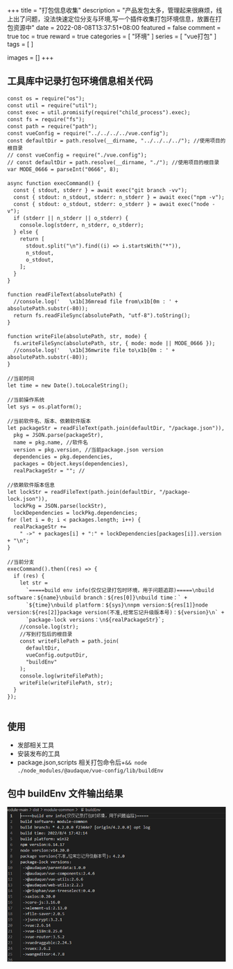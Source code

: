 +++
title = "打包信息收集"
description = "产品发包太多，管理起来很麻烦，线上出了问题，没法快速定位分支与环境,写一个插件收集打包环境信息，放置在打包资源中"
date = 2022-08-08T13:37:51+08:00
featured = false
comment = true
toc = true
reward = true
categories = [
  "环境"
]
series = [
  "vue打包"
]
tags = [
]

images = []
+++

<!--more-->

## 工具库中记录打包环境信息相关代码

```
const os = require("os");
const util = require("util");
const exec = util.promisify(require("child_process").exec);
const fs = require("fs");
const path = require("path");
const vueConfig = require("../../../../vue.config");
const defaultDir = path.resolve(__dirname, "../../../../"); //使用项目的根目录
// const vueConfig = require("./vue.config");
// const defaultDir = path.resolve(__dirname, "./"); //使用项目的根目录
var MODE_0666 = parseInt("0666", 8);

async function execCommand() {
  const { stdout, stderr } = await exec("git branch -vv");
  const { stdout: n_stdout, stderr: n_stderr } = await exec("npm -v");
  const { stdout: o_stdout, stderr: o_stderr } = await exec("node -v");
  if (stderr || n_stderr || o_stderr) {
    console.log(stderr, n_stderr, o_stderr);
  } else {
    return [
      stdout.split("\n").find((i) => i.startsWith("*")),
      n_stdout,
      o_stdout,
    ];
  }
}

function readFileText(absolutePath) {
  //console.log('   \x1b[36mread file from\x1b[0m : ' + absolutePath.substr(-80));
  return fs.readFileSync(absolutePath, "utf-8").toString();
}

function writeFile(absolutePath, str, mode) {
  fs.writeFileSync(absolutePath, str, { mode: mode || MODE_0666 });
  //console.log('   \x1b[36mwrite file to\x1b[0m : ' + absolutePath.substr(-80));
}

//当前时间
let time = new Date().toLocaleString();

//当前操作系统
let sys = os.platform();

//当前软件名、版本、依赖软件版本
let packageStr = readFileText(path.join(defaultDir, "/package.json")),
  pkg = JSON.parse(packageStr),
  name = pkg.name, //软件名
  version = pkg.version, //当前package.json version
  dependencies = pkg.dependencies,
  packages = Object.keys(dependencies),
  realPackageStr = ""; //

//依赖软件版本信息
let lockStr = readFileText(path.join(defaultDir, "/package-lock.json")),
  lockPkg = JSON.parse(lockStr),
  lockDependencies = lockPkg.dependencies;
for (let i = 0; i < packages.length; i++) {
  realPackageStr +=
    " ->" + packages[i] + ":" + lockDependencies[packages[i]].version + "\n";
}

//当前分支
execCommand().then((res) => {
  if (res) {
    let str =
      `=====build env info(仅仅记录打包时环境，用于问题追踪)=====\nbuild software：${name}\nbuild branch：${res[0]}\nbuild time：` +
      `${time}\nbuild platform：${sys}\nnpm version:${res[1]}node version:${res[2]}package version(不准,经常忘记升级版本号)：${version}\n` +
      `package-lock versions：\n${realPackageStr}`;
    //console.log(str);
    //写到打包后的根目录
    const writeFilePath = path.join(
      defaultDir,
      vueConfig.outputDir,
      "buildEnv"
    );
    console.log(writeFilePath);
    writeFile(writeFilePath, str);
  }
});


```

## 使用

- 发部相关工具
- 安装发布的工具
- package.json,scripts 相关打包命令后+`&& node ./node_modules/@audaque/vue-config/lib/buildEnv`

## 包中 buildEnv 文件输出结果

![打包环境信息](images/env.png)
